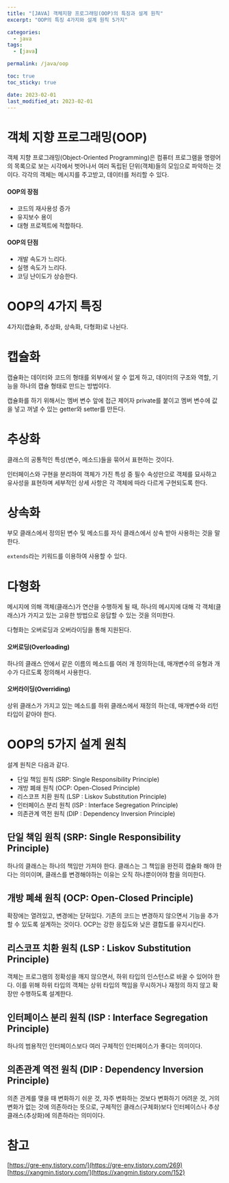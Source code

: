 ```yaml
---
title: "[JAVA] 객체지향 프로그래밍(OOP)의 특징과 설계 원칙"
excerpt: "OOP의 특징 4가지와 설계 원칙 5가지"

categories:
  - java
tags:
  - [java]

permalink: /java/oop

toc: true
toc_sticky: true

date: 2023-02-01
last_modified_at: 2023-02-01
---
```


# 객체 지향 프로그래밍(OOP)

객체 지향 프로그래밍(Object-Oriented Programming)은 컴퓨터 프로그램을 명령어의 목록으로 보는 시각에서 벗어나서 여러 독립된 단위(객체)들의 모임으로 파악하는 것이다. 각각의 객체는 메시지를 주고받고, 데이터를 처리할 수 있다.

#### OOP의 장점

- 코드의 재사용성 증가
- 유지보수 용이
- 대형 프로젝트에 적합하다.

#### OOP의 단점

- 개발 속도가 느리다.
- 실행 속도가 느리다.
- 코딩 난이도가 상승한다.

# OOP의 4가지 특징

4가지(캡슐화, 추상화, 상속화, 다형화)로 나뉜다.

# 캡슐화

캡슐화는 데이터와 코드의 형태를 외부에서 알 수 없게 하고, 데이터의 구조와 역할, 기능을 하나의 캡슐 형태로 만드는 방법이다.

캡슐화를 하기 위해서는 멤버 변수 앞에 접근 제어자 private를 붙이고 멤버 변수에 값을 넣고 꺼낼 수 있는 getter와 setter를 만든다.

# 추상화

클래스의 공통적인 특성(변수, 메소드)들을 묶어서 표현하는 것이다.

인터페이스와 구현을 분리하여 객체가 가진 특성 중 필수 속성만으로 객체를 묘사하고 유사성을 표현하며 세부적인 상세 사항은 각 객체에 따라 다르게 구현되도록 한다.

# 상속화

부모 클래스에서 정의된 변수 및 메소드를 자식 클래스에서 상속 받아 사용하는 것을 말한다. 

`extends`라는 키워드를 이용하여 사용할 수 있다.

# 다형화

메시지에 의해 객체(클래스)가 연산을 수행하게 될 때, 하나의 메시지에 대해 각 객체(클래스)가 가지고 있는 고유한 방법으로 응답할 수 있는 것을 의미한다.

다형화는 오버로딩과 오버라이딩을 통해 지원된다.

#### 오버로딩(Overloading)

하나의 클래스 안에서 같은 이름의 메소드를 여러 개 정의하는데, 매개변수의 유형과 개수가 다르도록 정의해서 사용한다.

#### 오버라이딩(Overriding)

상위 클래스가 가지고 있는 메소드를 하위 클래스에서 재정의 하는데, 매개변수와 리턴 타입이 같아야 한다.

# OOP의 5가지 설계 원칙

설계 원칙은 다음과 같다.
- 단일 책임 원칙 (SRP: Single Responsibility Principle)
- 개방 폐쇄 원칙 (OCP: Open-Closed Principle)
- 리스코프 치환 원칙 (LSP : Liskov Substitution Principle)
- 인터페이스 분리 원칙 (ISP : Interface Segregation Principle)
- 의존관계 역전 원칙 (DIP : Dependency Inversion Principle)

## 단일 책임 원칙 (SRP: Single Responsibility Principle)

하나의 클래스는 하나의 책임만 가져야 한다. 클래스는 그 책임을 완전히 캡슐화 해야 한다는 의미이며, 클래스를 변경해야하는 이유는 오직 하나뿐이어야 함을 의미한다.

## 개방 폐쇄 원칙 (OCP: Open-Closed Principle)

확장에는 열려있고, 변경에는 닫혀있다. 기존의 코드는 변경하지 않으면서 기능을 추가할 수 있도록 설계하는 것이다. OCP는 강한 응집도와 낮은 결합도를 유지시킨다.

## 리스코프 치환 원칙 (LSP : Liskov Substitution Principle)

객체는 프로그램의 정확성을 깨지 않으면서, 하위 타입의 인스턴스로 바꿀 수 있어야 한다. 이를 위해 하위 타입의 객체는 상위 타입의 책임을 무시하거나 재정의 하지 않고 확장만 수행하도록 설계한다.

## 인터페이스 분리 원칙 (ISP : Interface Segregation Principle)

하나의 범용적인 인터페이스보다 여러 구체적인 인터페이스가 좋다는 의미이다.

## 의존관계 역전 원칙 (DIP : Dependency Inversion Principle)

의존 관계를 맺을 때 변화하기 쉬운 것, 자주 변화하는 것보다 변화하기 어려운 것, 거의 변화가 없는 것에 의존하라는 뜻으로, 구체적인 클래스(구체화)보다 인터페이스나 추상 클래스(추상화)에 의존하라는 의미이다.

# 참고
[https://gre-eny.tistory.com/](https://gre-eny.tistory.com/269)
[https://xangmin.tistory.com/](https://xangmin.tistory.com/152)
